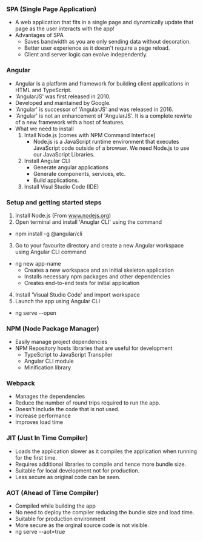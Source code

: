 ### SPA (Single Page Application)
- A web application that fits in a single page and dynamically update that page as the user interacts with the app!
- Advantages of SPA
	- Saves bandwidth as you are only sending data without decoration.
	- Better user experience as it doesn't require a page reload.
	- Client and server logic can evolve independently.

### Angular
- Angular is a platform and framework for building client applications in HTML and TypeScript.
- 'AngularJS' was first released in 2010.
- Developed and maintained by Google.
- 'Angular' is successor of 'AngularJS' and was released in 2016.
- 'Angular' is not an enhancement of 'AngularJS'. It is a complete rewirte of a new framework with a host of features.
- What we need to install
	1. Intall Node.js (comes with NPM Command Interface)
		- Node.js is a JavaScript runtime environment that executes JavaScript code outside of a browser. We need Node.js to use our JavaScript Libraries.
	1. Install Angular CLI
		- Generate angular applications
		- Generate components, services, etc.
		- Build applications.
	1. Install Visul Studio Code (IDE)

### Setup and getting started steps
1. Install Node.js (From www.nodejs.org)
2. Open terminal and install 'Anuglar CLI' using the command
- npm install -g @angular/cli
3. Go to your favourite directory and create a new Angular workspace using Angular CLI command
- ng new app-name
	- Creates a new workspace and an initial skeleton application
	- Installs necessary npm packages and other dependencies
	- Creates end-to-end tests for initial application
4. Install 'Visual Studio Code' and import workspace
5. Launch the app using Angular CLI
- ng serve --open

### NPM (Node Package Manager)
- Easily manage project dependencies
- NPM Repository hosts libraries that are useful for development
	- TypeScript to JavaScript Transpiler
	- Angular CLI module
	- Minification library
### Webpack
- Manages the dependencies
- Reduce the number of round trips required to run the app.
- Doesn't include the code that is not used.
- Increase performance
- Improves load time

### JIT (Just In Time Compiler)
- Loads the application slower as it compiles the application when running for the first time.
- Requires additional libraries to compile and hence more bundle size.
- Suitable for local development not for production.
- Less secure as original code can be seen.

### AOT (Ahead of Time Compiler)
- Compiled while building the app
- No need to deploy the compiler reducing the bundle size and load time.
- Suitable for production environment
- More secure as the orginal source code is not visible.
- ng serve --aot=true
